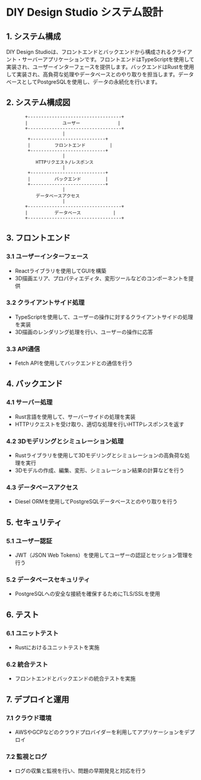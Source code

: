 # DIY Design Studio システム設計

## 1. システム構成

DIY Design Studioは、フロントエンドとバックエンドから構成されるクライアント・サーバーアプリケーションです。フロントエンドはTypeScriptを使用して実装され、ユーザーインターフェースを提供します。バックエンドはRustを使用して実装され、高負荷な処理やデータベースとのやり取りを担当します。データベースとしてPostgreSQLを使用し、データの永続化を行います。

## 2. システム構成図

```
       +-----------------------------------+
       |             ユーザー              |
       +-----------------------------------+
                     |
        +----------------------------+
        |         フロントエンド         |
        +----------------------------+
                     |
           HTTPリクエスト/レスポンス
                     |
        +----------------------------+
        |         バックエンド         |
        +----------------------------+
                     |
           データベースアクセス
                     |
       +-----------------------------------+
       |          データベース            |
       +-----------------------------------+
```

## 3. フロントエンド

### 3.1 ユーザーインターフェース

- Reactライブラリを使用してGUIを構築
- 3D描画エリア、プロパティエディタ、変形ツールなどのコンポーネントを提供

### 3.2 クライアントサイド処理

- TypeScriptを使用して、ユーザーの操作に対するクライアントサイドの処理を実装
- 3D描画のレンダリング処理を行い、ユーザーの操作に応答

### 3.3 API通信

- Fetch APIを使用してバックエンドとの通信を行う

## 4. バックエンド

### 4.1 サーバー処理

- Rust言語を使用して、サーバーサイドの処理を実装
- HTTPリクエストを受け取り、適切な処理を行いHTTPレスポンスを返す

### 4.2 3Dモデリングとシミュレーション処理

- Rustライブラリを使用して3Dモデリングとシミュレーションの高負荷な処理を実行
- 3Dモデルの作成、編集、変形、シミュレーション結果の計算などを行う

### 4.3 データベースアクセス

- Diesel ORMを使用してPostgreSQLデータベースとのやり取りを行う

## 5. セキュリティ

### 5.1 ユーザー認証

- JWT（JSON Web Tokens）を使用してユーザーの認証とセッション管理を行う

### 5.2 データベースセキュリティ

- PostgreSQLへの安全な接続を確保するためにTLS/SSLを使用

## 6. テスト

### 6.1 ユニットテスト

- Rustにおけるユニットテストを実施

### 6.2 統合テスト

- フロントエンドとバックエンドの統合テストを実施

## 7. デプロイと運用

### 7.1 クラウド環境

- AWSやGCPなどのクラウドプロバイダーを利用してアプリケーションをデプロイ

### 7.2 監視とログ

- ログの収集と監視を行い、問題の早期発見と対応を行う

